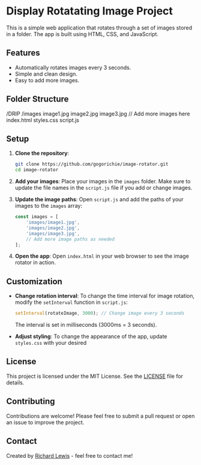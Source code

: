 # Display Rotatating Image Project

This is a simple web application that rotates through a set of images stored in a folder. The app is built using HTML, CSS, and JavaScript.

## Features

- Automatically rotates images every 3 seconds.
- Simple and clean design.
- Easy to add more images.

## Folder Structure

/DRIP
    /images
        image1.jpg
        image2.jpg
        image3.jpg
        // Add more images here
    index.html
    styles.css
    script.js


## Setup

1. **Clone the repository**:
    ```bash
    git clone https://github.com/gogorichie/image-rotator.git
    cd image-rotator
    ```

2. **Add your images**:
    Place your images in the `images` folder. Make sure to update the file names in the `script.js` file if you add or change images.

3. **Update the image paths**:
    Open `script.js` and add the paths of your images to the `images` array:
    ```javascript
    const images = [
        'images/image1.jpg',
        'images/image2.jpg',
        'images/image3.jpg',
        // Add more image paths as needed
    ];
    ```

4. **Open the app**:
    Open `index.html` in your web browser to see the image rotator in action.

## Customization

- **Change rotation interval**:
    To change the time interval for image rotation, modify the `setInterval` function in `script.js`:
    ```javascript
    setInterval(rotateImage, 3000); // Change image every 3 seconds
    ```
    The interval is set in milliseconds (3000ms = 3 seconds).

- **Adjust styling**:
    To change the appearance of the app, update `styles.css` with your desired 

## License

This project is licensed under the MIT License. See the [LICENSE](LICENSE) file for details.

## Contributing

Contributions are welcome! Please feel free to submit a pull request or open an issue to improve the project.

## Contact

Created by [Richard Lewis](https://github.comgogorichie) - feel free to contact me!

